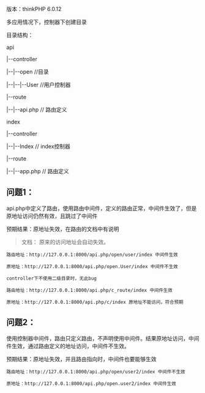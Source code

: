 版本：thinkPHP 6.0.12

多应用情况下，控制器下创建目录

目录结构：

api

|--controller

|--|--open //目录

|--|--|--User //用户控制器

|--route

|--|--api.php // 路由定义

index

|--controller

|--|--Index // index控制器

|--route

|--|--app.php // 路由定义


## 问题1：
api.php中定义了路由，使用路由中间件，定义的路由正常，中间件生效了，但是原地址访问仍然有效，且跳过了中间件

预期结果：原地址失效，在路由的文档中有说明

> 文档：
> 原来的访问地址会自动失效。

```
路由地址：http://127.0.0.1:8000/api.php/open/user/index 中间件生效

原地址：http://127.0.0.1:8000/api.php/open.User/index 中间件不生效

controller下不使用二级目录时，无此bug

路由地址：http://127.0.0.1:8000/api.php/c_route/index 中间件生效

原地址：http://127.0.0.1:8000/api.php/c/index 原地址不能访问，符合预期
```

## 问题2：
使用控制器中间件，路由只定义路由，不声明使用中间件。结果原地址访问，中间件生效，通过路由定义的地址访问，中间件不生效。

预期结果：原地址失效，并且路由指向时，中间件也要能够生效

```
路由地址：http://127.0.0.1:8000/api.php/open/user2/index 中间件不生效

原地址：http://127.0.0.1:8000/api.php/open.user2/index 中间件生效
```
